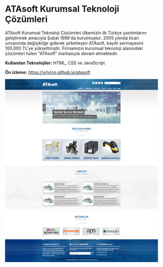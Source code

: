 # ATAsoft Kurumsal Teknoloji Çözümleri

ATAsoft Kurumsal Teknoloji Çözümleri ülkemizin ilk Türkçe yazılımlarını geliştirmek amacıyla Şubat 1996'da kurulmuştur. 2005 yılında ticari unvanında değişikliğe giderek şirketleşen ATAsoft, kayıtlı sermayesini 100.000 TL'ye yükseltmiştir. Firmamızın kurumsal teknoloji alanındaki çözümleri halen "ATAsoft" markasıyla devam etmektedir.

**Kullanılan Teknolojiler:** HTML, CSS ve JavaScript

**Ön izleme:** https://vrlylcn.github.io/atasoft

![Alt text](screenshot.png?raw=true "ATAsoft Web Template")